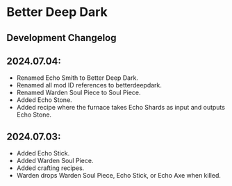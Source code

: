 # Better Deep Dark
## Development Changelog

## 2024.07.04:
- Renamed Echo Smith to Better Deep Dark.
- Renamed all mod ID references to betterdeepdark.
- Renamed Warden Soul Piece to Soul Piece.
- Added Echo Stone.
- Added recipe where the furnace takes Echo Shards as input and outputs Echo Stone.

## 2024.07.03:
- Added Echo Stick.
- Added Warden Soul Piece.
- Added crafting recipes.
- Warden drops Warden Soul Piece, Echo Stick, or Echo Axe when killed.